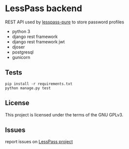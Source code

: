 # LessPass backend

REST API used by [lesspass-pure](https://github.com/lesspass/pure) to store password profiles

 * python 3
 * django rest framework
 * django rest framework jwt
 * djoser
 * postgresql
 * gunicorn

## Tests

    pip install -r requirements.txt
    python manage.py test

## License

This project is licensed under the terms of the GNU GPLv3.


## Issues

report issues on [LessPass project](https://github.com/lesspass/lesspass/issues)
